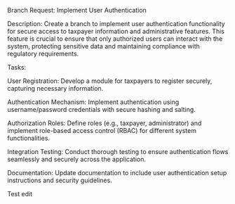 Branch Request: Implement User Authentication

Description:
Create a branch to implement user authentication functionality for secure access to taxpayer information and administrative features. This feature is crucial to ensure that only authorized users can interact with the system, protecting sensitive data and maintaining compliance with regulatory requirements.

Tasks:

User Registration: Develop a module for taxpayers to register securely, capturing necessary information.

Authentication Mechanism: Implement authentication using username/password credentials with secure hashing and salting.

Authorization Roles: Define roles (e.g., taxpayer, administrator) and implement role-based access control (RBAC) for different system functionalities.

Integration Testing: Conduct thorough testing to ensure authentication flows seamlessly and securely across the application.

Documentation: Update documentation to include user authentication setup instructions and security guidelines.

Test edit
